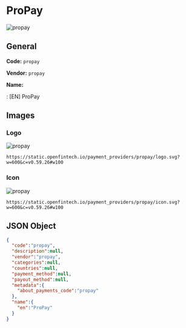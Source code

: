 
# ProPay 
![propay](https://static.openfintech.io/payment_providers/propay/logo.svg?w=600&c=v0.59.26#w100)  

## General 
 
**Code:** `propay` 
 
**Vendor:** `propay` 
 
**Name:**  
 
:	[EN] ProPay  

## Images 

### Logo 
 
![propay](https://static.openfintech.io/payment_providers/propay/logo.svg?w=600&c=v0.59.26#w100)  

```
https://static.openfintech.io/payment_providers/propay/logo.svg?w=600&c=v0.59.26#w100
```  

### Icon 
 
![propay](https://static.openfintech.io/payment_providers/propay/icon.svg?w=600&c=v0.59.26#w100)  

```
https://static.openfintech.io/payment_providers/propay/icon.svg?w=600&c=v0.59.26#w100
```  

## JSON Object 

```json
{
  "code":"propay",
  "description":null,
  "vendor":"propay",
  "categories":null,
  "countries":null,
  "payment_method":null,
  "payout_method":null,
  "metadata":{
    "about_payments_code":"propay"
  },
  "name":{
    "en":"ProPay"
  }
}
```  

